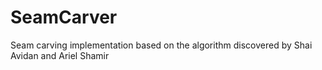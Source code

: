 # SeamCarver
Seam carving implementation based on the algorithm discovered by Shai Avidan and Ariel Shamir
